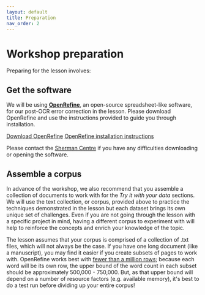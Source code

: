 ```yaml
---
layout: default
title: Preparation
nav_order: 2
---
```


<!-- Edit the content below for the workshop in question. Once you're ready to publish, remove the comment characters e.g. "<!--" at the start and end -->

# Workshop preparation 

Preparing for the lesson involves:

<!--
## Get the data

The collection of documents we are working with in the lesson were scanned from paper copies and then processed through optical character recognition (OCR) to transform the image into text data. If you would like to read more about how OCR works, read …. 

OCR output is rarely free of errors. The OCR engine may misinterpret characters, even with scanned documents.  The error rate increases when working with handwritten documents that are hand-written, have low contrast between foreground text or are in languages with less robust OCR support (read more at [behind the interface]). 

-->

## Get the software
We will be using [**OpenRefine**](https://www.openrefine.org/), an open-source spreadsheet-like software, for our post-OCR error correction in the lesson. Please download OpenRefine and use the instructions provided to guide you through installation.

[Download OpenRefine](https://openrefine.org/download.html)
[OpenRefine installation instructions](https://docs.openrefine.org/manual/installing)

Please contact the [Sherman Centre](mailto:scds@mcmaster.ca) if you have any difficulties downloading or opening the software.

## Assemble a corpus

In advance of the workshop, we also recommend that you assemble a collection of documents to work with for the *Try it with your data* sections. We will use the text collection, or corpus, provided above to practice the techniques demonstrated in the lesson but each dataset brings its own unique set of challenges. Even if you are not going through the lesson with a specific project in mind, having a different corpus to experiment with will help to reinforce the concepts and enrich your knowledge of the topic.

<!--
Before applying optical character recognition (OCR), you may wish to optimize the quality of your image as will result . Preventing errors earlier in the workflow will save considerable labour later in the .
The lesson uses text files (.txt file extension)
-->

The lesson assumes that your corpus is comprised of a collection of .txt files, which will not always be the case. If you have one long document (like a manuscript), you may find it easier if you create subsets of pages to work with. OpenRefine works best with [fewer than a million rows](https://groups.google.com/g/openrefine/c/-loChQe4CNg/m/eroRAq9_BwAJ); because each word will be its own row, the upper bound of the word count in each subset should be approximately 500,000 - 750,000. But, as that upper bound will depend on a number of resource factors (e.g. available memory), it's best to do a test run before dividing up your entire corpus!


